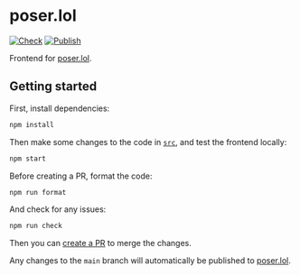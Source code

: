 # poser.lol

[![Check](https://github.com/poser-lol/poser.lol/actions/workflows/check.yml/badge.svg)](https://github.com/poser-lol/poser.lol/actions/workflows/check.yml)
[![Publish](https://github.com/poser-lol/poser.lol/actions/workflows/publish.yml/badge.svg)](https://github.com/poser-lol/poser.lol/actions/workflows/publish.yml)

Frontend for [poser.lol](https://poser.lol).

## Getting started

First, install dependencies:

```bash
npm install
```

Then make some changes to the code in [`src`](src), and test the frontend locally:

```bash
npm start
```

Before creating a PR, format the code:

```bash
npm run format
```

And check for any issues:

```bash
npm run check
```

Then you can [create a PR](https://docs.github.com/en/pull-requests/collaborating-with-pull-requests/proposing-changes-to-your-work-with-pull-requests/creating-a-pull-request) to merge the changes.

Any changes to the `main` branch will automatically be published to [poser.lol](https://poser.lol).
